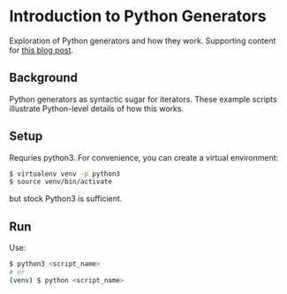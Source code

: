 # Introduction to Python Generators

Exploration of Python generators and how they work.
Supporting content for
[this blog post](https://blog.kevinwmatthews.com/generators-in-python/).


## Background

Python generators as syntactic sugar for iterators. These example scripts
illustrate Python-level details of how this works.


## Setup

Requries python3. For convenience, you can create a virtual environment:

```bash
$ virtualenv venv -p python3
$ source venv/bin/activate
```

but stock Python3 is sufficient.


## Run

Use:

```bash
$ python3 <script_name>
# or
(venv) $ python <script_name>
```
